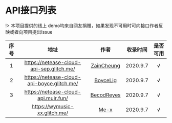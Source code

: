 # API接口列表

!> 本项目提供的线上 demo均来自网友捐赠，如果发现不可用时可向接口作者反映或者向项目提出Issue

| 序号 |                    地址                    |                    作者                     | 收录时间 | 是否可用 |
| :--: | :----------------------------------------: | :-----------------------------------------: | :------: | :------: |
|  1   |  https://netease-cloud-api-sep.glitch.me/  | [ZainCheung](https://github.com/ZainCheung) | 2020.9.7 |    √     |
|  2   | https://netease-cloud-api-boyce.glitch.me/ |   [BoyceLig](https://github.com/BoyceLig)   | 2020.9.7 |    √     |
|  3   |    https://netease-cloud-api.muir.fun/     | [BecodReyes](https://github.com/BecodReyes) | 2020.9.7 |    √     |
|      |       https://wymusic-xx.glitch.me/        |       [Me-x](https://github.com/Me-x)       | 2020.9.7 |    √     |

